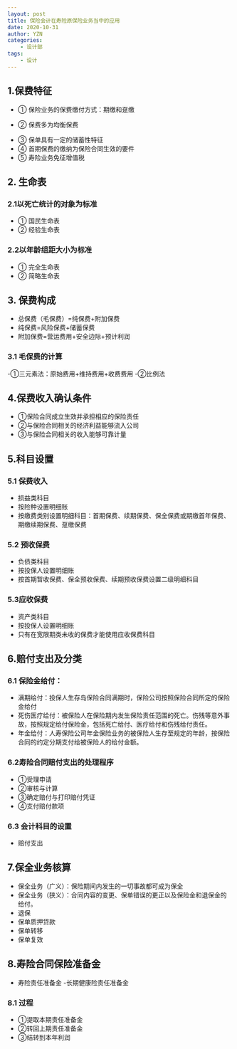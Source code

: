 ```yaml
---
layout: post
title: 保险会计在寿险原保险业务当中的应用
date: 2020-10-31
author: YZN
categories:
    - 设计部
tags:
    - 设计
---
```


## 1.保费特征
+ ① 保险业务的保费缴付方式：期缴和趸缴
- ② 保费多为均衡保费
+ ③ 保单具有一定的储蓄性特征
+ ④ 首期保费的缴纳为保险合同生效的要件
+ ⑤ 寿险业务免征增值税

## 2. 生命表
### 2.1以死亡统计的对象为标准
+ ① 国民生命表
+ ② 经验生命表

### 2.2以年龄组距大小为标准
+ ① 完全生命表
+ ② 简略生命表

## 3. 保费构成

- 总保费（毛保费）=纯保费+附加保费
- 纯保费=风险保费+储蓄保费
- 附加保费=营运费用+安全边际+预计利润

### 3.1 毛保费的计算
-①三元素法：原始费用+维持费用+收费费用
-②比例法

## 4.保费收入确认条件

- ①保险合同成立生效并承担相应的保险责任
- ②与保险合同相关的经济利益能够流入公司
- ③与保险合同相关的收入能够可靠计量

## 5.科目设置

### 5.1 保费收入
- 损益类科目
- 按险种设置明细账
- 按缴费类别设置明细科目：首期保费、续期保费、保全保费或期缴首年保费、期缴续期保费、趸缴保费

### 5.2 预收保费
- 负债类科目
- 按投保人设置明细账
- 按首期暂收保费、保全预收保费、续期预收保费设置二级明细科目

### 5.3应收保费
- 资产类科目
- 按投保人设置明细账
- 只有在宽限期类未收的保费才能使用应收保费科目

## 6.赔付支出及分类
### 6.1 保险金给付：
- 满期给付：投保人生存岛保险合同满期时，保险公司按照保险合同所定的保险金给付
- 死伤医疗给付：被保险人在保险期内发生保险责任范围的死亡。伤残等意外事故，按照规定给付保险金，包括死亡给付、医疗给付和伤残给付责任。
- 年金给付：人寿保险公司年金保险业务的被保险人生存至规定的年龄，按保险合同的约定分期支付给被保险人的给付金额。

### 6.2寿险合同赔付支出的处理程序
- ①受理申请
- ②审核与计算
- ③确定赔付与打印赔付凭证
- ④支付赔付款项

### 6.3 会计科目的设置
- 赔付支出

## 7.保全业务核算
- 保全业务（广义）：保险期间内发生的一切事故都可成为保全
- 保全业务（狭义）：合同内容的变更、保单错误的更正以及保险金和退保金的给付。
- 退保
- 保单质押贷款
- 保单转移
- 保单复效

## 8.寿险合同保险准备金
- 寿险责任准备金
-长期健康险责任准备金

### 8.1 过程
- ①提取本期责任准备金
- ②转回上期责任准备金
- ③结转到本年利润
